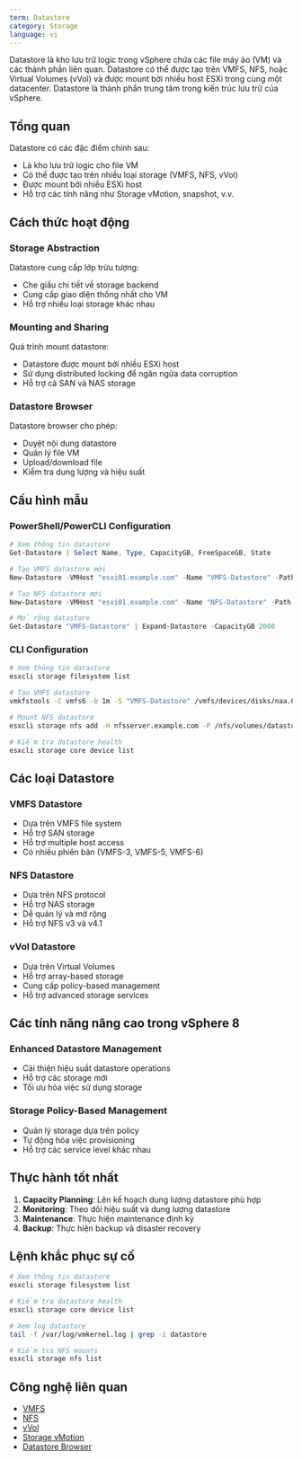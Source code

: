 ```yaml
---
term: Datastore
category: Storage
language: vi
---
```


Datastore là kho lưu trữ logic trong vSphere chứa các file máy ảo (VM) và các thành phần liên quan. Datastore có thể được tạo trên VMFS, NFS, hoặc Virtual Volumes (vVol) và được mount bởi nhiều host ESXi trong cùng một datacenter. Datastore là thành phần trung tâm trong kiến trúc lưu trữ của vSphere.

## Tổng quan

Datastore có các đặc điểm chính sau:
- Là kho lưu trữ logic cho file VM
- Có thể được tạo trên nhiều loại storage (VMFS, NFS, vVol)
- Được mount bởi nhiều ESXi host
- Hỗ trợ các tính năng như Storage vMotion, snapshot, v.v.

## Cách thức hoạt động

### Storage Abstraction
Datastore cung cấp lớp trừu tượng:
- Che giấu chi tiết về storage backend
- Cung cấp giao diện thống nhất cho VM
- Hỗ trợ nhiều loại storage khác nhau

### Mounting and Sharing
Quá trình mount datastore:
- Datastore được mount bởi nhiều ESXi host
- Sử dụng distributed locking để ngăn ngừa data corruption
- Hỗ trợ cả SAN và NAS storage

### Datastore Browser
Datastore browser cho phép:
- Duyệt nội dung datastore
- Quản lý file VM
- Upload/download file
- Kiểm tra dung lượng và hiệu suất

## Cấu hình mẫu

### PowerShell/PowerCLI Configuration
```powershell
# Xem thông tin datastore
Get-Datastore | Select Name, Type, CapacityGB, FreeSpaceGB, State

# Tạo VMFS datastore mới
New-Datastore -VMHost "esxi01.example.com" -Name "VMFS-Datastore" -Path "naa.600508b1001c4a2f0000000000000001" -Vmfs

# Tạo NFS datastore mới
New-Datastore -VMHost "esxi01.example.com" -Name "NFS-Datastore" -Path "/nfs/volumes/datastore" -Nfs -NfsHost "nfsserver.example.com"

# Mở rộng datastore
Get-Datastore "VMFS-Datastore" | Expand-Datastore -CapacityGB 2000
```

### CLI Configuration
```bash
# Xem thông tin datastore
esxcli storage filesystem list

# Tạo VMFS datastore
vmkfstools -C vmfs6 -b 1m -S "VMFS-Datastore" /vmfs/devices/disks/naa.600508b1001c4a2f0000000000000001

# Mount NFS datastore
esxcli storage nfs add -H nfsserver.example.com -P /nfs/volumes/datastore -v NFS-Datastore

# Kiểm tra datastore health
esxcli storage core device list
```

## Các loại Datastore

### VMFS Datastore
- Dựa trên VMFS file system
- Hỗ trợ SAN storage
- Hỗ trợ multiple host access
- Có nhiều phiên bản (VMFS-3, VMFS-5, VMFS-6)

### NFS Datastore
- Dựa trên NFS protocol
- Hỗ trợ NAS storage
- Dễ quản lý và mở rộng
- Hỗ trợ NFS v3 và v4.1

### vVol Datastore
- Dựa trên Virtual Volumes
- Hỗ trợ array-based storage
- Cung cấp policy-based management
- Hỗ trợ advanced storage services

## Các tính năng nâng cao trong vSphere 8

### Enhanced Datastore Management
- Cải thiện hiệu suất datastore operations
- Hỗ trợ các storage mới
- Tối ưu hóa việc sử dụng storage

### Storage Policy-Based Management
- Quản lý storage dựa trên policy
- Tự động hóa việc provisioning
- Hỗ trợ các service level khác nhau

## Thực hành tốt nhất

1. **Capacity Planning**: Lên kế hoạch dung lượng datastore phù hợp
2. **Monitoring**: Theo dõi hiệu suất và dung lượng datastore
3. **Maintenance**: Thực hiện maintenance định kỳ
4. **Backup**: Thực hiện backup và disaster recovery

## Lệnh khắc phục sự cố

```bash
# Xem thông tin datastore
esxcli storage filesystem list

# Kiểm tra datastore health
esxcli storage core device list

# Xem log datastore
tail -f /var/log/vmkernel.log | grep -i datastore

# Kiểm tra NFS mounts
esxcli storage nfs list
```

## Công nghệ liên quan

- [VMFS](/glossary/term/vmfs)
- [NFS](/glossary/term/nfs)
- [vVol](/glossary/term/vvol)
- [Storage vMotion](/glossary/term/storage-vmotion)
- [Datastore Browser](/glossary/term/datastore-browser)